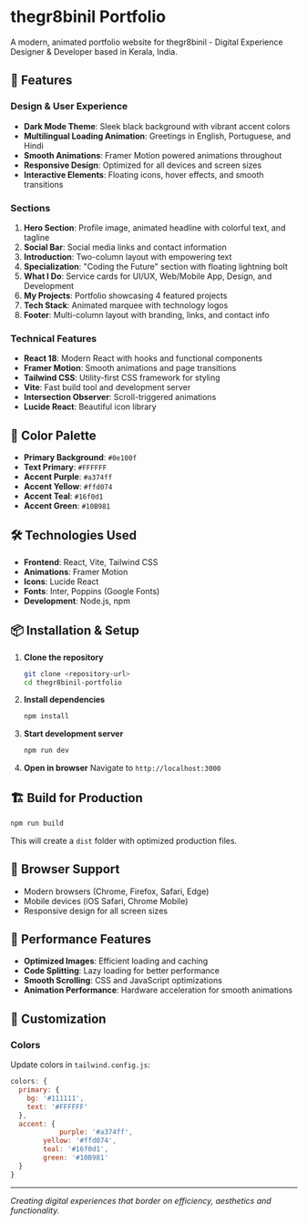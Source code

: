 # thegr8binil Portfolio

A modern, animated portfolio website for thegr8binil - Digital Experience Designer & Developer based in Kerala, India.

## 🚀 Features

### Design & User Experience
- **Dark Mode Theme**: Sleek black background with vibrant accent colors
- **Multilingual Loading Animation**: Greetings in English, Portuguese, and Hindi
- **Smooth Animations**: Framer Motion powered animations throughout
- **Responsive Design**: Optimized for all devices and screen sizes
- **Interactive Elements**: Floating icons, hover effects, and smooth transitions

### Sections
1. **Hero Section**: Profile image, animated headline with colorful text, and tagline
2. **Social Bar**: Social media links and contact information
3. **Introduction**: Two-column layout with empowering text
4. **Specialization**: "Coding the Future" section with floating lightning bolt
5. **What I Do**: Service cards for UI/UX, Web/Mobile App, Design, and Development
6. **My Projects**: Portfolio showcasing 4 featured projects
7. **Tech Stack**: Animated marquee with technology logos
8. **Footer**: Multi-column layout with branding, links, and contact info

### Technical Features
- **React 18**: Modern React with hooks and functional components
- **Framer Motion**: Smooth animations and page transitions
- **Tailwind CSS**: Utility-first CSS framework for styling
- **Vite**: Fast build tool and development server
- **Intersection Observer**: Scroll-triggered animations
- **Lucide React**: Beautiful icon library

## 🎨 Color Palette

- **Primary Background**: `#0e100f`
- **Text Primary**: `#FFFFFF`
- **Accent Purple**: `#a374ff`
- **Accent Yellow**: `#ffd074`
- **Accent Teal**: `#16f0d1`
- **Accent Green**: `#10B981`

## 🛠️ Technologies Used

- **Frontend**: React, Vite, Tailwind CSS
- **Animations**: Framer Motion
- **Icons**: Lucide React
- **Fonts**: Inter, Poppins (Google Fonts)
- **Development**: Node.js, npm

## 📦 Installation & Setup

1. **Clone the repository**
   ```bash
   git clone <repository-url>
   cd thegr8binil-portfolio
   ```

2. **Install dependencies**
   ```bash
   npm install
   ```

3. **Start development server**
   ```bash
   npm run dev
   ```

4. **Open in browser**
   Navigate to `http://localhost:3000`

## 🏗️ Build for Production

```bash
npm run build
```

This will create a `dist` folder with optimized production files.

## 📱 Browser Support

- Modern browsers (Chrome, Firefox, Safari, Edge)
- Mobile devices (iOS Safari, Chrome Mobile)
- Responsive design for all screen sizes

## 🎯 Performance Features

- **Optimized Images**: Efficient loading and caching
- **Code Splitting**: Lazy loading for better performance
- **Smooth Scrolling**: CSS and JavaScript optimizations
- **Animation Performance**: Hardware acceleration for smooth animations

## 🔧 Customization

### Colors
Update colors in `tailwind.config.js`:
```javascript
colors: {
  primary: {
    bg: '#111111',
    text: '#FFFFFF'
  },
  accent: {
            purple: '#a374ff',
        yellow: '#ffd074',
        teal: '#16f0d1',
        green: '#10B981'
  }
}
```



---

*Creating digital experiences that border on efficiency, aesthetics and functionality.* 
